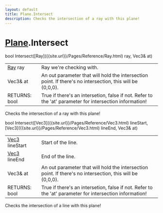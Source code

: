```yaml
---
layout: default
title: Plane.Intersect
description: Checks the intersection of a ray with this plane!
---
```

# [Plane]({{site.url}}/Pages/Reference/Plane.html).Intersect

<div class='signature' markdown='1'>
bool Intersect([Ray]({{site.url}}/Pages/Reference/Ray.html) ray, Vec3& at)
</div>

|  |  |
|--|--|
|[Ray]({{site.url}}/Pages/Reference/Ray.html) ray|Ray we're checking with.|
|Vec3& at|An out parameter that will hold the intersection point.              If there's no intersection, this will be (0,0,0).|
|RETURNS: bool|True if there's an intersetion, false if not. Refer to the 'at' parameter for intersection information!|

Checks the intersection of a ray with this plane!
<div class='signature' markdown='1'>
bool Intersect([Vec3]({{site.url}}/Pages/Reference/Vec3.html) lineStart, [Vec3]({{site.url}}/Pages/Reference/Vec3.html) lineEnd, Vec3& at)
</div>

|  |  |
|--|--|
|[Vec3]({{site.url}}/Pages/Reference/Vec3.html) lineStart|Start of the line.|
|[Vec3]({{site.url}}/Pages/Reference/Vec3.html) lineEnd|End of the line.|
|Vec3& at|An out parameter that will hold the intersection point.              If there's no intersection, this will be (0,0,0).|
|RETURNS: bool|True if there's an intersetion, false if not. Refer to the 'at' parameter for intersection information!|

Checks the intersection of a line with this plane!



